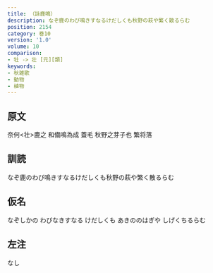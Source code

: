 ```yaml
---
title: （詠鹿鳴）
description: なぞ鹿のわび鳴きすなるけだしくも秋野の萩や繁く散るらむ
position: 2154
category: 巻10
version: '1.0'
volume: 10
comparison:
- 牡 -> 壮 [元][類]
keywords:
- 秋雑歌
- 動物
- 植物
---
```


## 原文

奈何<壮>鹿之 和備鳴為成 蓋毛 秋野之芽子也 繁将落

## 訓読

なぞ鹿のわび鳴きすなるけだしくも秋野の萩や繁く散るらむ

## 仮名

なぞしかの わびなきすなる けだしくも あきののはぎや しげくちるらむ

## 左注

なし
